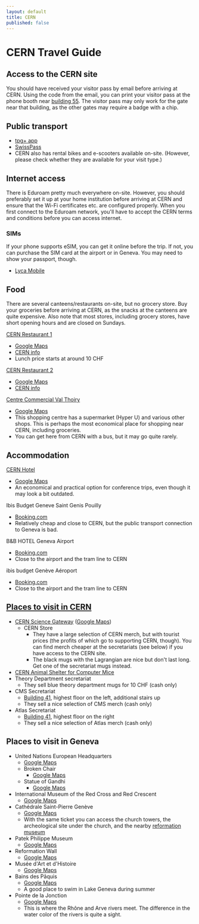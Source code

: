 ```yaml
---
layout: default
title: CERN
published: false
---
```


# CERN Travel Guide

## Access to the CERN site
You should have received your visitor pass by email before arriving at CERN.
Using the code from the email, you can print your visitor pass at the phone booth near
[building 55](https://maps.app.goo.gl/bsRYcyB7D5kcvpfc8).
The visitor pass may only work for the gate near that building,
as the other gates may require a badge with a chip.


## Public transport
- [tpg+ app](https://play.google.com/store/apps/details?id=ch.tpg.boldor)
- [SwissPass](https://www.swisspass.ch/)
- CERN also has rental bikes and e-scooters available on-site.
  (However, please check whether they are available for your visit type.)


## Internet access
There is Eduroam pretty much everywhere on-site.
However, you should preferably set it up at your home institution before arriving at CERN
and ensure that the Wi-Fi certificates etc. are configured properly.
When you first connect to the Eduroam network,
you'll have to accept the CERN terms and conditions before you can access internet.

### SIMs
If your phone supports eSIM, you can get it online before the trip.
If not, you can purchase the SIM card at the airport or in Geneva.
You may need to show your passport, though.
- [Lyca Mobile](https://www.lycamobile.ch/)


## Food
There are several canteens/restaurants on-site, but no grocery store.
Buy your groceries before arriving at CERN, as the snacks at the canteens are quite expensive.
Also note that most stores, including grocery stores, have short opening hours and are closed on Sundays.

[CERN Restaurant 1](https://www.mynovae.ch/en/ets/22-cern-restaurant-n1/?code=CER103)
- [Google Maps](https://maps.app.goo.gl/Go9mFVAfCNPyu6o68)
- [CERN info](https://sce-dep.web.cern.ch/home/restaurant-1)
- Lunch price starts at around 10 CHF

[CERN Restaurant 2](https://www.mynovae.ch/en/restaurant/21-restaurant-r2/)
- [Google Maps](https://maps.app.goo.gl/1KvX6ZznaJjJ2Het9)
- [CERN info](https://sce-dep.web.cern.ch/home/restaurant-2)

[Centre Commercial Val Thoiry]()
- [Google Maps](https://maps.app.goo.gl/Lu8ZPy42o8oMtssh7)
- This shopping centre has a supermarket (Hyper U) and various other shops.
  This is perhaps the most economical place for shopping near CERN, including groceries.
- You can get here from CERN with a bus, but it may go quite rarely.


## Accommodation
[CERN Hotel](https://sce-dep.web.cern.ch/cern-hotels)
- [Google Maps](https://maps.app.goo.gl/CUm69QXRDTCGxonk9)
- An economical and practical option for conference trips, even though it may look a bit outdated.

Ibis Budget Geneve Saint Genis Pouilly
- [Booking.com](https://www.booking.com/hotel/fr/ibis-budget-geneve-saint-genis-pouilly.fi.html)
- Relatively cheap and close to CERN, but the public transport connection to Geneva is bad.

B&B HOTEL Geneva Airport
- [Booking.com](https://www.booking.com/hotel/ch/b-amp-b-geneva-airport.fi.html)
- Close to the airport and the tram line to CERN

ibis budget Genève Aéroport
- [Booking.com](https://www.booking.com/hotel/ch/ibis-budget-gena-ve.fi.html)
- Close to the airport and the tram line to CERN


## [Places to visit in CERN](https://visit.cern/)
- [CERN Science Gateway](https://visit.cern/science-gateway) ([Google Maps](https://maps.app.goo.gl/PqCCwY2XDdUZ63ef8))
  - CERN Store
    - They have a large selection of CERN merch, but with tourist prices (the profits of which go to supporting CERN, though).
      You can find merch cheaper at the secretariats (see below) if you have access to the CERN site.
    - The black mugs with the Lagrangian are nice but don't last long. Get one of the secretariat mugs instead.
- [CERN Animal Shelter for Computer Mice](https://maps.app.goo.gl/dSVoigVSxXFFbiuWA)
- Theory Department secretariat
  - They sell blue theory department mugs for 10 CHF (cash only)
- CMS Secretariat
  - [Building 41](https://maps.app.goo.gl/r9ytw85mEphcAD9G7), highest floor on the left, additional stairs up
  - They sell a nice selection of CMS merch (cash only)
- Atlas Secretariat
  - [Building 41](https://maps.app.goo.gl/r9ytw85mEphcAD9G7), highest floor on the right
  - They sell a nice selection of Atlas merch (cash only)


## Places to visit in Geneva
- United Nations European Headquarters
  - [Google Maps](https://maps.app.goo.gl/3GyGbPQMS2Kia86L8)
  - Broken Chair
    - [Google Maps](https://maps.app.goo.gl/sDcmdYf3BQV5ixjEA)
  - Statue of Gandhi
    - [Google Maps](https://maps.app.goo.gl/g1oMWknwUwQKLEGeA)
- International Museum of the Red Cross and Red Crescent
  - [Google Maps](https://maps.app.goo.gl/JnGbbKZivvporRj56)
- Cathédrale Saint-Pierre Genève
  - [Google Maps](https://maps.app.goo.gl/CJRzw7LUR3ffQy5G9)
  - With the same ticket you can access the church towers, the archeological site under the church, and the nearby
    [reformation museum](https://maps.app.goo.gl/x5UKndma19FPPm3u7)
- Patek Philippe Museum
  - [Google Maps](https://maps.app.goo.gl/EUGTwj8LSMHdMtDM7)
- Reformation Wall
  - [Google Maps](https://maps.app.goo.gl/k4vW4ZfDdNgCabjt7)
- Musée d'Art et d'Histoire
  - [Google Maps](https://maps.app.goo.gl/zJkBH7mE419dRzEUA)
- Bains des Pâquis
  - [Google Maps](https://maps.app.goo.gl/xXYyGUswtpY7C2MN6)
  - A good place to swim in Lake Geneva during summer
- Pointe de la Jonction
  - [Google Maps](https://maps.app.goo.gl/eTZABWUiXrDJJrKP6)
  - This is where the Rhône and Arve rivers meet.
    The difference in the water color of the rivers is quite a sight.
